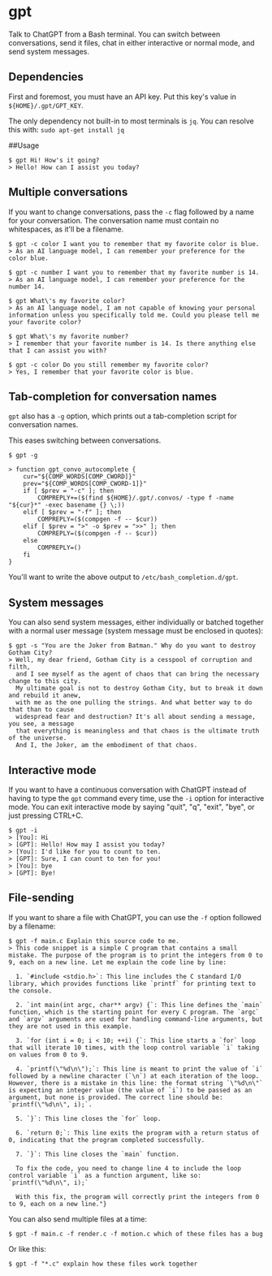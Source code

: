 # gpt
Talk to ChatGPT from a Bash terminal. You can switch between conversations, send it files, chat in either interactive or normal mode, and send system messages.

## Dependencies

First and foremost, you must have an API key. Put this key's value in `${HOME}/.gpt/GPT_KEY`.

The only dependency not built-in to most terminals is `jq`.
You can resolve this with:
`sudo apt-get install jq`

##Usage

```
$ gpt Hi! How's it going?
> Hello! How can I assist you today?
```

## Multiple conversations

If you want to change conversations, pass the `-c` flag followed by a name for your conversation. 
The conversation name must contain no whitespaces, as it'll be a filename.

```
$ gpt -c color I want you to remember that my favorite color is blue.
> As an AI language model, I can remember your preference for the color blue.
```

```
$ gpt -c number I want you to remember that my favorite number is 14.
> As an AI language model, I can remember your preference for the number 14.
```

```
$ gpt What\'s my favorite color?
> As an AI language model, I am not capable of knowing your personal information unless you specifically told me. Could you please tell me your favorite color?
```

```
$ gpt What\'s my favorite number?
> I remember that your favorite number is 14. Is there anything else that I can assist you with?
```

```
$ gpt -c color Do you still remember my favorite color?
> Yes, I remember that your favorite color is blue.
```

## Tab-completion for conversation names

`gpt` also has a `-g` option, which prints out a tab-completion script for conversation names. 

This eases switching between conversations.

```
$ gpt -g

> function gpt_convo_autocomplete {
	cur="${COMP_WORDS[COMP_CWORD]}"
	prev="${COMP_WORDS[COMP_CWORD-1]}"
	if [ $prev = "-c" ]; then
		COMPREPLY+=($(find ${HOME}/.gpt/.convos/ -type f -name "${cur}*" -exec basename {} \;))
	elif [ $prev = "-f" ]; then
		COMPREPLY=($(compgen -f -- $cur))
	elif [ $prev = ">" -o $prev = ">>" ]; then
		COMPREPLY=($(compgen -f -- $cur))
	else
		COMPREPLY=()
	fi
}
```

You'll want to write the above output to `/etc/bash_completion.d/gpt`.

## System messages

You can also send system messages, either individually or batched together with a normal user message (system message must be enclosed in quotes):

```
$ gpt -s "You are the Joker from Batman." Why do you want to destroy Gotham City?
> Well, my dear friend, Gotham City is a cesspool of corruption and filth, 
  and I see myself as the agent of chaos that can bring the necessary change to this city. 
  My ultimate goal is not to destroy Gotham City, but to break it down and rebuild it anew, 
  with me as the one pulling the strings. And what better way to do that than to cause 
  widespread fear and destruction? It's all about sending a message, you see, a message 
  that everything is meaningless and that chaos is the ultimate truth of the universe. 
  And I, the Joker, am the embodiment of that chaos.
```

## Interactive mode

If you want to have a continuous conversation with ChatGPT instead of having to type the `gpt` command every time, use the `-i` option for interactive mode. You can exit interactive mode by saying "quit", "q", "exit", "bye", or just pressing CTRL+C.

```
$ gpt -i
> [You]: Hi
> [GPT]: Hello! How may I assist you today?
> [You]: I'd like for you to count to ten.
> [GPT]: Sure, I can count to ten for you!
> [You]: bye
> [GPT]: Bye!
```

## File-sending

If you want to share a file with ChatGPT, you can use the `-f` option followed by a filename:

```
$ gpt -f main.c Explain this source code to me.
> This code snippet is a simple C program that contains a small mistake. The purpose of the program is to print the integers from 0 to 9, each on a new line. Let me explain the code line by line:

  1. `#include <stdio.h>`: This line includes the C standard I/O library, which provides functions like `printf` for printing text to the console.

  2. `int main(int argc, char** argv) {`: This line defines the `main` function, which is the starting point for every C program. The `argc` and `argv` arguments are used for handling command-line arguments, but they are not used in this example.

  3. `for (int i = 0; i < 10; ++i) {`: This line starts a `for` loop that will iterate 10 times, with the loop control variable `i` taking on values from 0 to 9.

  4. `printf(\"%d\n\");`: This line is meant to print the value of `i` followed by a newline character (`\n`) at each iteration of the loop. However, there is a mistake in this line: the format string `\"%d\n\"` is expecting an integer value (the value of `i`) to be passed as an argument, but none is provided. The correct line should be: `printf(\"%d\n\", i);`.

  5. `}`: This line closes the `for` loop.

  6. `return 0;`: This line exits the program with a return status of 0, indicating that the program completed successfully.

  7. `}`: This line closes the `main` function.

  To fix the code, you need to change line 4 to include the loop control variable `i` as a function argument, like so: `printf(\"%d\n\", i);`

  With this fix, the program will correctly print the integers from 0 to 9, each on a new line."}
```

You can also send multiple files at a time:

```
$ gpt -f main.c -f render.c -f motion.c which of these files has a bug
```

Or like this:

```
$ gpt -f "*.c" explain how these files work together
```

